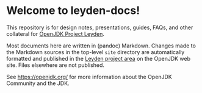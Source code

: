 
Welcome to leyden-docs!
========================

This repository is for design notes, presentations, guides, FAQs, and
other collateral for [OpenJDK Project
Leyden](https://openjdk.org/projects/leyden).

Most documents here are written in (pandoc) Markdown.  Changes made to
the Markdown sources in the top-level `site` directory are automatically
formatted and published in the [Leyden project
area](https://openjdk.org/projects/leyden) on the OpenJDK web site.
Files elsewhere are not published.

See https://openjdk.org/ for more information about the OpenJDK
Community and the JDK.
